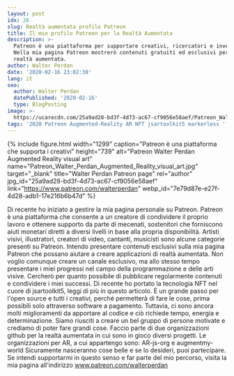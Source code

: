 ```yaml
---
layout: post
idx: 26
slug: Realtà aumentata profilo Patreon
title: Il mio profilo Patreon per la Realtà Aumentata
description: >-
  Patreon è una piattaforma per supportare creativi, ricercatori e inventori.
  Nella mia pagina Patreon mostrerò contenuti gratuiti ed esclusivi per la
  realtà aumentata.
author: Walter Perdan
date: '2020-02-16 23:02:30'
lang: it
seo:
  author: Walter Perdan
  datePublished: '2020-02-16'
  type: BlogPosting
image: >-
  https://ucarecdn.com/25a9ad28-bd3f-4d73-ac67-cf9056e58aef/Patreon_Walter_Perdan_Augmented_Reality_visual_art.jpg
tags: '2020 Patreon Augmented-Reality AR NFT jsartoolkit5 markerless '
---
```

{% include figure.html width="1299" caption="Patreon  è una piattaforma che supporta i creativi" height="739" alt="Patreon Walter Perdan Augmented Reality visual art" name="Patreon_Walter_Perdan_Augmented_Reality_visual_art.jpg" target="_blank" title="Walter Perdan Patreon page" rel="author" jpg_id="25a9ad28-bd3f-4d73-ac67-cf9056e58aef" link="https://www.patreon.com/walterperdan" webp_id="7e79d87e-e27f-4d28-adb1-17e216b6b47d" %}

Di recente ho iniziato a gestire la mia pagina personale su Patreon. Patreon è una piattaforma che consente a un creatore di condividere il proprio lavoro e ottenere supporto da parte di mecenati, sostenitori che forniscono aiuti monetari diretti a diversi livelli in base alla propria disponibilità. Artisti visivi, illustratori, creatori di video, cantanti, musicisti sono alcune categorie presenti su Patreon. Intendo presentare contenuti esclusivi sulla mia pagina Patreon che possano aiutare a creare applicazioni di realtà aumentata. Non voglio comunque creare un canale esclusivo, ma allo stesso tempo presentare i miei progressi nel campo della programmazione e delle arti visive. Cercherò per quanto possibile di pubblicare regolarmente contenuti e condividere i miei successi. Di recente ho portato la tecnologia NFT nel cuore di jsartoolkit5, leggi di più in questo articolo. È un grande passo per l'open source e tutti i creativi, perché permetterà di fare le cose, prima possibili solo attraverso software a pagamento. Tuttavia, ci sono ancora molti miglioramenti da apportare al codice e ciò richiede tempo, energia e determinazione. Siamo riusciti a creare un bel gruppo di persone motivate e crediamo di poter fare grandi cose. Faccio parte di due organizzazioni github per la realtà aumentata in cui sono in gioco diversi progetti. Le organizzazioni per AR, a cui appartengo sono: AR-js-org e augmentmy-world Sicuramente nasceranno cose belle e se lo desideri, puoi partecipare. Se intendi supportarmi in questo senso e far parte del mio percorso, visita la mia pagina all'indirizzo www.patreon.com/walterperdan
